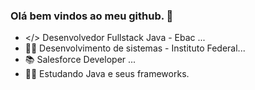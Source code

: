 ### Olá bem vindos ao meu github. 👋


- </> Desenvolvedor Fullstack Java - Ebac ...
- 🧑‍💻 Desenvolvimento de sistemas - Instituto Federal...
- 📚 Salesforce Developer ...
-  🙋‍♂️ Estudando Java e seus frameworks.





